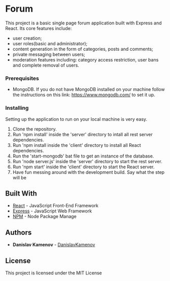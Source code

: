 # Forum

This project is a basic single page forum application built with Express and React. 
Its core features include: 
- user creation;
- user roles(basic and administrator);
- content generation in the form of categories, posts and comments;
- private messaging between users;
- moderation features including: category access restriction, user bans and complete removal of users.


### Prerequisites

- MongoDB.
If you do not have MongoDB installed on your machine follow the instructions on this link: https://www.mongodb.com/ to set it up.

### Installing

Setting up the application to run on your local machine is very easy.

1. Clone the repository.
2. Run 'npm install' inside the 'server' directory to intall all rest server dependencies.
3. Run 'npm install inside the 'client' directory to install all React dependencies.
4. Run the 'start-mongodb' bat file to get an instance of the database.
5. Run 'node server.js' inside the 'server' directory to start the rest server.
6. Run 'npm start' inside the 'client' directory to start the React server.
7. Have fun messing around with the development build.
Say what the step will be

## Built With

* [React](https://reactjs.org/docs/getting-started.html) - JavaScript Front-End Framework
* [Express](https://expressjs.com/en/starter/installing.html) - JavaScript Web Framework
* [NPM](https://www.npmjs.com/) - Node Package Manage

## Authors

* **Danislav Kamenov** - [DanislavKamenov](https://github.com/DanislavKamenov/)

## License

This project is licensed under the MIT License

